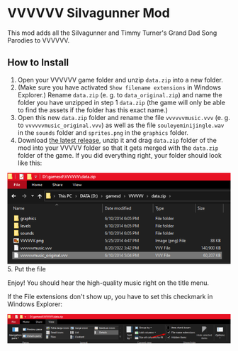 # VVVVVV SiIvagunner Mod

This mod adds all the SiIvagunner and Timmy Turner's Grand Dad Song Parodies to VVVVVV.

## How to Install

1. Open your VVVVVV game folder and unzip `data.zip` into a new folder.
2. (Make sure you have activated `Show filename extensions` in Windows Explorer.) Rename `data.zip` (e. g. to `data_original.zip`) and name the folder you have unzipped in step 1 `data.zip` (the game will only be able to find the assets if the folder has this exact name.)
3. Open this new `data.zip` folder and rename the file `vvvvvvmusic.vvv` (e. g. to `vvvvvvmusic_original.vvv`) as well as the file `souleyeminijingle.wav` in the `sounds` folder and `sprites.png` in the `graphics` folder.
4. Download [the latest release](https://github.com/perguto/VVVVVV-SiIvagunner-Mod/releases/download/v1/vvvvvv_siivagunner_mod_v1.zip), unzip it and drag `data.zip` folder of the mod into your VVVVV folder so that it gets merged with the `data.zip` folder of the game. If you did everything right, your folder should look like this: 

![](./data.zip_screenshot.png)
5. Put the file

Enjoy! You should hear the high-quality music right on the title menu. 

If the File extensions don't show up, you have to set this checkmark in Windows Explorer:

![](./explorer_show_file_name_extensions.png)
